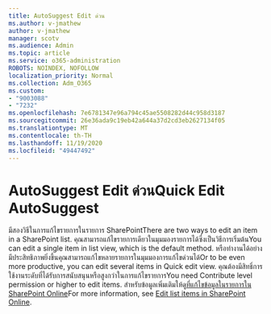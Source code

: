 ```yaml
---
title: AutoSuggest Edit ด่วน
ms.author: v-jmathew
author: v-jmathew
manager: scotv
ms.audience: Admin
ms.topic: article
ms.service: o365-administration
ROBOTS: NOINDEX, NOFOLLOW
localization_priority: Normal
ms.collection: Adm_O365
ms.custom:
- "9003088"
- "7232"
ms.openlocfilehash: 7e6781347e96a794c45ae5508282d44c958d3187
ms.sourcegitcommit: 26e36ada9c19eb42a644a37d2cd3eb2627134f05
ms.translationtype: MT
ms.contentlocale: th-TH
ms.lasthandoff: 11/19/2020
ms.locfileid: "49447492"
---
```

# <a name="quick-edit-autosuggest"></a><span data-ttu-id="1f4a1-102">AutoSuggest Edit ด่วน</span><span class="sxs-lookup"><span data-stu-id="1f4a1-102">Quick Edit AutoSuggest</span></span>

<span data-ttu-id="1f4a1-103">มีสองวิธีในการแก้ไขรายการในรายการ SharePoint</span><span class="sxs-lookup"><span data-stu-id="1f4a1-103">There are two ways to edit an item in a SharePoint list.</span></span> <span data-ttu-id="1f4a1-104">คุณสามารถแก้ไขรายการเดียวในมุมมองรายการได้ซึ่งเป็นวิธีการเริ่มต้น</span><span class="sxs-lookup"><span data-stu-id="1f4a1-104">You can edit a single item in list view, which is the default method.</span></span> <span data-ttu-id="1f4a1-105">หรือทำงานได้อย่างมีประสิทธิภาพยิ่งขึ้นคุณสามารถแก้ไขหลายรายการในมุมมองการแก้ไขด่วนได้</span><span class="sxs-lookup"><span data-stu-id="1f4a1-105">Or to be even more productive, you can edit several items in Quick edit view.</span></span> <span data-ttu-id="1f4a1-106">คุณต้องมีสิทธิ์การใช้งานระดับที่ได้รับการสนับสนุนหรือสูงกว่าในการแก้ไขรายการ</span><span class="sxs-lookup"><span data-stu-id="1f4a1-106">You need Contribute level permission or higher to edit items.</span></span> <span data-ttu-id="1f4a1-107">สำหรับข้อมูลเพิ่มเติมให้ดู[ที่แก้ไขข้อมูลในรายการใน SharePoint Online](https://support.microsoft.com/office/dac1a1c3-a80b-4082-ba57-715cf613d0f7)</span><span class="sxs-lookup"><span data-stu-id="1f4a1-107">For more information, see [Edit list items in SharePoint Online](https://support.microsoft.com/office/dac1a1c3-a80b-4082-ba57-715cf613d0f7).</span></span>
